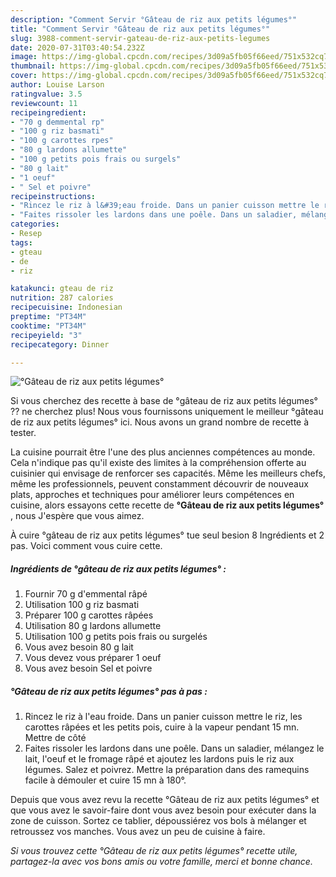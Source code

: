 ```yaml
---
description: "Comment Servir °Gâteau de riz aux petits légumes°"
title: "Comment Servir °Gâteau de riz aux petits légumes°"
slug: 3988-comment-servir-gateau-de-riz-aux-petits-legumes
date: 2020-07-31T03:40:54.232Z
image: https://img-global.cpcdn.com/recipes/3d09a5fb05f66eed/751x532cq70/gateau-de-riz-aux-petits-legumes-photo-principale-de-la-recette.jpg
thumbnail: https://img-global.cpcdn.com/recipes/3d09a5fb05f66eed/751x532cq70/gateau-de-riz-aux-petits-legumes-photo-principale-de-la-recette.jpg
cover: https://img-global.cpcdn.com/recipes/3d09a5fb05f66eed/751x532cq70/gateau-de-riz-aux-petits-legumes-photo-principale-de-la-recette.jpg
author: Louise Larson
ratingvalue: 3.5
reviewcount: 11
recipeingredient:
- "70 g demmental rp"
- "100 g riz basmati"
- "100 g carottes rpes"
- "80 g lardons allumette"
- "100 g petits pois frais ou surgels"
- "80 g lait"
- "1 oeuf"
- " Sel et poivre"
recipeinstructions:
- "Rincez le riz à l&#39;eau froide. Dans un panier cuisson mettre le riz, les carottes râpées et les petits pois, cuire à la vapeur pendant 15 mn. Mettre de côté"
- "Faites rissoler les lardons dans une poêle. Dans un saladier, mélangez le lait, l&#39;oeuf et le fromage râpé et ajoutez les lardons puis le riz aux légumes. Salez et poivrez. Mettre la préparation dans des ramequins facile à démouler et cuire 15 mn à 180°."
categories:
- Resep
tags:
- gteau
- de
- riz

katakunci: gteau de riz 
nutrition: 287 calories
recipecuisine: Indonesian
preptime: "PT34M"
cooktime: "PT34M"
recipeyield: "3"
recipecategory: Dinner

---
```



![°Gâteau de riz aux petits légumes°](https://img-global.cpcdn.com/recipes/3d09a5fb05f66eed/751x532cq70/gateau-de-riz-aux-petits-legumes-photo-principale-de-la-recette.jpg)

Si vous cherchez des recette à base de °gâteau de riz aux petits légumes° ?? ne cherchez plus! Nous vous fournissons uniquement le meilleur °gâteau de riz aux petits légumes° ici. Nous avons un grand nombre de recette à tester.

La cuisine pourrait être l'une des plus anciennes compétences au monde. Cela n'indique pas qu'il existe des limites à la compréhension offerte au cuisinier qui envisage de renforcer ses capacités. Même les meilleurs chefs, même les professionnels, peuvent constamment découvrir de nouveaux plats, approches et techniques pour améliorer leurs compétences en cuisine, alors essayons cette recette de <strong> °Gâteau de riz aux petits légumes° </strong>, nous J'espère que vous aimez.

<!--inarticleads1-->

À cuire °gâteau de riz aux petits légumes° tue seul besion 8 Ingrédients et 2 pas. Voici comment vous cuire cette.

##### Ingrédients de °gâteau de riz aux petits légumes° :

1. Fournir 70 g d&#39;emmental râpé
1. Utilisation 100 g riz basmati
1. Préparer 100 g carottes râpées
1. Utilisation 80 g lardons allumette
1. Utilisation 100 g petits pois frais ou surgelés
1. Vous avez besoin 80 g lait
1. Vous devez vous préparer 1 oeuf
1. Vous avez besoin  Sel et poivre




<!--inarticleads2-->

##### °Gâteau de riz aux petits légumes° pas à pas :

1. Rincez le riz à l&#39;eau froide. Dans un panier cuisson mettre le riz, les carottes râpées et les petits pois, cuire à la vapeur pendant 15 mn. Mettre de côté
1. Faites rissoler les lardons dans une poêle. Dans un saladier, mélangez le lait, l&#39;oeuf et le fromage râpé et ajoutez les lardons puis le riz aux légumes. Salez et poivrez. Mettre la préparation dans des ramequins facile à démouler et cuire 15 mn à 180°.




<!--inarticleads1-->

<p>
Depuis que vous avez revu la recette °Gâteau de riz aux petits légumes° et que vous avez le savoir-faire dont vous avez besoin pour exécuter dans la zone de cuisson. Sortez ce tablier, dépoussiérez vos bols à mélanger et retroussez vos manches. Vous avez un peu de cuisine à faire.
</p>

<p>
<i>Si vous trouvez cette °Gâteau de riz aux petits légumes° recette utile, partagez-la avec vos bons amis ou votre famille, merci et bonne chance.</i>
</p>
